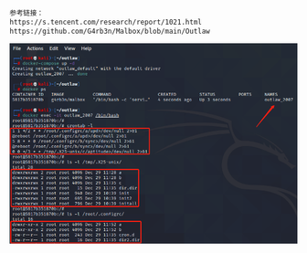 ```
参考链接：
https://s.tencent.com/research/report/1021.html
https://github.com/G4rb3n/Malbox/blob/main/Outlaw
```

![效果图](https://github.com/G4rb3n/Malbox/blob/main/Outlaw/2007/outlaw.png)